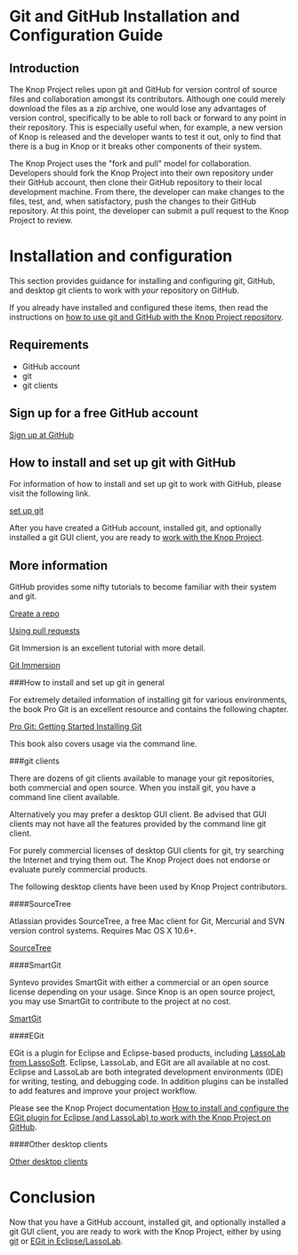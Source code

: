 Git and GitHub Installation and Configuration Guide
===================================================

Introduction
------------
The Knop Project relies upon git and GitHub for version control of source files and collaboration amongst its contributors.  Although one could merely download the files as a zip archive, one would lose any advantages of version control, specifically to be able to roll back or forward to any point in their repository.  This is especially useful when, for example, a new version of Knop is released and the developer wants to test it out, only to find that there is a bug in Knop or it breaks other components of their system.

The Knop Project uses the "fork and pull" model for collaboration.  Developers should fork the Knop Project into their own repository under their GitHub account, then clone their GitHub repository to their local development machine.  From there, the developer can make changes to the files, test, and, when satisfactory, push the changes to their GitHub repository.  At this point, the developer can submit a pull request to the Knop Project to review.

Installation and configuration
==============================
This section provides guidance for installing and configuring git, GitHub, and desktop git clients to work with *your* repository on GitHub.

If you already have installed and configured these items, then read the instructions on [how to use git and GitHub with the Knop Project repository](using_git_with_the_knop_project.md).

Requirements
------------
* GitHub account
* git
* git clients

Sign up for a free GitHub account
---------------------------------
[Sign up at GitHub](https://github.com/signup/free)

How to install and set up git with GitHub
-----------------------------------------
For information of how to install and set up git to work with GitHub, please visit the following link.

[set up git](https://help.github.com/articles/set-up-git)

After you have created a GitHub account, installed git, and optionally installed a git GUI client, you are ready to [work with the Knop Project](using_git_with_the_knop_project.md).

More information
----------------
GitHub provides some nifty tutorials to become familiar with their system and git.

[Create a repo](https://help.github.com/articles/create-a-repo)

[Using pull requests](https://help.github.com/articles/using-pull-requests)

Git Immersion is an excellent tutorial with more detail.

[Git Immersion](http://gitimmersion.com/)

###How to install and set up git in general

For extremely detailed information of installing git for various environments, the book Pro Git is an excellent resource and contains the following chapter.

[Pro Git: Getting Started Installing Git](http://git-scm.com/book/en/Getting-Started-Installing-Git)

This book also covers usage via the command line.

###git clients

There are dozens of git clients available to manage your git repositories, both commercial and open source.  When you install git, you have a command line client available.

Alternatively you may prefer a desktop GUI client.  Be advised that GUI clients may not have all the features provided by the command line git client.

For purely commercial licenses of desktop GUI clients for git, try searching the Internet and trying them out.  The Knop Project does not endorse or evaluate purely commercial products.

The following desktop clients have been used by Knop Project contributors.

####SourceTree

Atlassian provides SourceTree, a free Mac client for Git, Mercurial and SVN version control systems.  Requires Mac OS X 10.6+.

[SourceTree](http://www.sourcetreeapp.com/)

####SmartGit

Syntevo provides SmartGit with either a commercial or an open source license depending on your usage.  Since Knop is an open source project, you may use SmartGit to contribute to the project at no cost.

[SmartGit](http://www.syntevo.com/smartgit/)

####EGit

EGit is a plugin for Eclipse and Eclipse-based products, including [LassoLab from LassoSoft](http://www.lassosoft.com/LassoLab).  Eclipse, LassoLab, and EGit are all available at no cost.  Eclipse and LassoLab are both integrated development environments (IDE) for writing, testing, and debugging code.  In addition plugins can be installed to add features and improve your project workflow.

Please see the Knop Project documentation [How to install and configure the EGit plugin for Eclipse (and LassoLab) to work with the Knop Project on GitHub](using_egit_with_the_knop_project.md).

####Other desktop clients

[Other desktop clients](http://git-scm.com/downloads/guis)

Conclusion
==========
Now that you have a GitHub account, installed git, and optionally installed a git GUI client, you are ready to work with the Knop Project, either by using [git](using_git_with_the_knop_project.md) or [EGit in Eclipse/LassoLab](using_egit_with_the_knop_project.md).